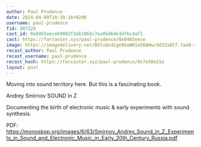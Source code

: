 ```yaml
---
author: Paul Prudence
date: 2024-04-09T10:39:16+0200
username: paul-prudence
fid: 307224
cast_id: 0x0465eece69002f2eb186bc7ea0bd64e3df6c4af1
cast: https://farcaster.xyz/paul-prudence/0x0465eece
image: https://imagedelivery.net/BXluQx4ige9GuW0Ia56BHw/dd32a82f-7ae8-47fb-d850-9526e5f12000/original
recast_author: Paul Prudence
recast_username: paul-prudence
recast_hash: https://farcaster.xyz/paul-prudence/0x7e50e21e
layout: post
---
```


Moving into sound territory here. But this is a fascinating book.

Andrey Smirnov
SOUND in Z

Documenting the birth of electronic music & early experiments with sound synthesis.

PDF:
https://monoskop.org/images/6/63/Smirnov_Andrey_Sound_in_Z_Experiments_in_Sound_and_Electronic_Music_in_Early_20th_Century_Russia.pdf

<img src='https://imagedelivery.net/BXluQx4ige9GuW0Ia56BHw/dd32a82f-7ae8-47fb-d850-9526e5f12000/original' alt='' referrerpolicy='no-referrer'/>
